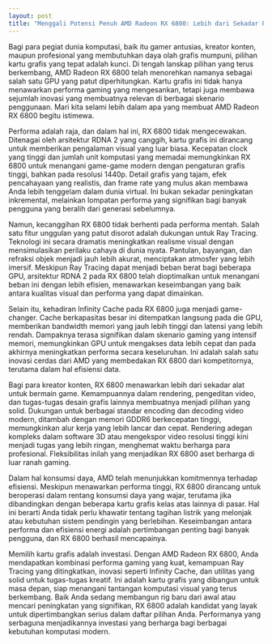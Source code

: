 ```yaml
---
layout: post
title: "Menggali Potensi Penuh AMD Radeon RX 6800: Lebih dari Sekadar Performa Gaming"
---
```


Bagi para pegiat dunia komputasi, baik itu gamer antusias, kreator konten, maupun profesional yang membutuhkan daya olah grafis mumpuni, pilihan kartu grafis yang tepat adalah kunci. Di tengah lanskap pilihan yang terus berkembang, AMD Radeon RX 6800 telah menorehkan namanya sebagai salah satu GPU yang patut diperhitungkan. Kartu grafis ini tidak hanya menawarkan performa gaming yang mengesankan, tetapi juga membawa sejumlah inovasi yang membuatnya relevan di berbagai skenario penggunaan. Mari kita selami lebih dalam apa yang membuat AMD Radeon RX 6800 begitu istimewa.

Performa adalah raja, dan dalam hal ini, RX 6800 tidak mengecewakan. Ditenagai oleh arsitektur RDNA 2 yang canggih, kartu grafis ini dirancang untuk memberikan pengalaman visual yang luar biasa. Kecepatan clock yang tinggi dan jumlah unit komputasi yang memadai memungkinkan RX 6800 untuk menangani game-game modern dengan pengaturan grafis tinggi, bahkan pada resolusi 1440p. Detail grafis yang tajam, efek pencahayaan yang realistis, dan frame rate yang mulus akan membawa Anda lebih tenggelam dalam dunia virtual. Ini bukan sekadar peningkatan inkremental, melainkan lompatan performa yang signifikan bagi banyak pengguna yang beralih dari generasi sebelumnya.

Namun, kecanggihan RX 6800 tidak berhenti pada performa mentah. Salah satu fitur unggulan yang patut disorot adalah dukungan untuk Ray Tracing. Teknologi ini secara dramatis meningkatkan realisme visual dengan mensimulasikan perilaku cahaya di dunia nyata. Pantulan, bayangan, dan refraksi objek menjadi jauh lebih akurat, menciptakan atmosfer yang lebih imersif. Meskipun Ray Tracing dapat menjadi beban berat bagi beberapa GPU, arsitektur RDNA 2 pada RX 6800 telah dioptimalkan untuk menangani beban ini dengan lebih efisien, menawarkan keseimbangan yang baik antara kualitas visual dan performa yang dapat dimainkan.

Selain itu, kehadiran Infinity Cache pada RX 6800 juga menjadi game-changer. Cache berkapasitas besar ini ditempatkan langsung pada die GPU, memberikan bandwidth memori yang jauh lebih tinggi dan latensi yang lebih rendah. Dampaknya terasa signifikan dalam skenario gaming yang intensif memori, memungkinkan GPU untuk mengakses data lebih cepat dan pada akhirnya meningkatkan performa secara keseluruhan. Ini adalah salah satu inovasi cerdas dari AMD yang membedakan RX 6800 dari kompetitornya, terutama dalam hal efisiensi data.

Bagi para kreator konten, RX 6800 menawarkan lebih dari sekadar alat untuk bermain game. Kemampuannya dalam rendering, pengeditan video, dan tugas-tugas desain grafis lainnya membuatnya menjadi pilihan yang solid. Dukungan untuk berbagai standar encoding dan decoding video modern, ditambah dengan memori GDDR6 berkecepatan tinggi, memungkinkan alur kerja yang lebih lancar dan cepat. Rendering adegan kompleks dalam software 3D atau mengekspor video resolusi tinggi kini menjadi tugas yang lebih ringan, menghemat waktu berharga para profesional. Fleksibilitas inilah yang menjadikan RX 6800 aset berharga di luar ranah gaming.

Dalam hal konsumsi daya, AMD telah menunjukkan komitmennya terhadap efisiensi. Meskipun menawarkan performa tinggi, RX 6800 dirancang untuk beroperasi dalam rentang konsumsi daya yang wajar, terutama jika dibandingkan dengan beberapa kartu grafis kelas atas lainnya di pasar. Hal ini berarti Anda tidak perlu khawatir tentang tagihan listrik yang melonjak atau kebutuhan sistem pendingin yang berlebihan. Keseimbangan antara performa dan efisiensi energi adalah pertimbangan penting bagi banyak pengguna, dan RX 6800 berhasil mencapainya.

Memilih kartu grafis adalah investasi. Dengan AMD Radeon RX 6800, Anda mendapatkan kombinasi performa gaming yang kuat, kemampuan Ray Tracing yang ditingkatkan, inovasi seperti Infinity Cache, dan utilitas yang solid untuk tugas-tugas kreatif. Ini adalah kartu grafis yang dibangun untuk masa depan, siap menangani tantangan komputasi visual yang terus berkembang. Baik Anda sedang membangun rig baru dari awal atau mencari peningkatan yang signifikan, RX 6800 adalah kandidat yang layak untuk dipertimbangkan serius dalam daftar pilihan Anda. Performanya yang serbaguna menjadikannya investasi yang berharga bagi berbagai kebutuhan komputasi modern.
